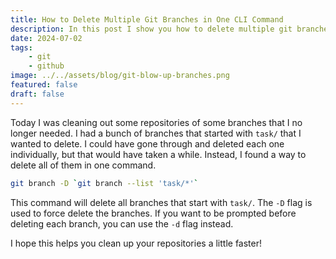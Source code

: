 ```yaml
---
title: How to Delete Multiple Git Branches in One CLI Command
description: In this post I show you how to delete multiple git branches in one command with a filter prefix.
date: 2024-07-02
tags:
    - git
    - github
image: ../../assets/blog/git-blow-up-branches.png
featured: false
draft: false
---
```


Today I was cleaning out some repositories of some branches that I no longer needed. I had a bunch of branches that started with `task/` that I wanted to delete. I could have gone through and deleted each one individually, but that would have taken a while. Instead, I found a way to delete all of them in one command.

```sh
git branch -D `git branch --list 'task/*'`
```

This command will delete all branches that start with `task/`. The `-D` flag is used to force delete the branches. If you want to be prompted before deleting each branch, you can use the `-d` flag instead.

I hope this helps you clean up your repositories a little faster!
